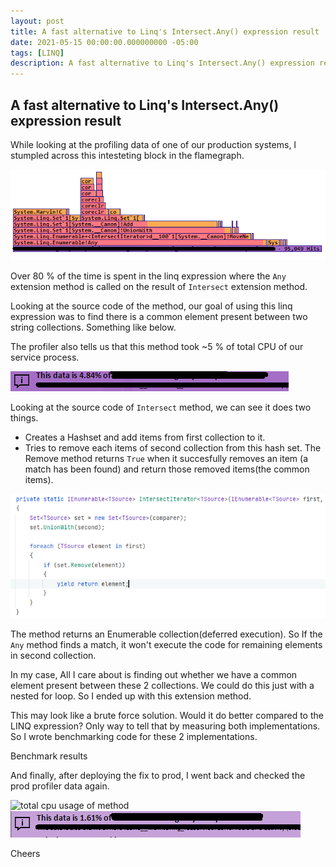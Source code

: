 ```yaml
---
layout: post
title: A fast alternative to Linq's Intersect.Any() expression result
date: 2021-05-15 00:00:00.000000000 -05:00
tags: [LINQ]
description: A fast alternative to Linq's Intersect.Any() expression result
---
```

## A fast alternative to Linq's Intersect.Any() expression result

While looking at the profiling data of one of our production systems, I stumpled across this intesteting block in the flamegraph. 


![linq taking 80 percent cpu](/assets/2021_5_15_before-linq-intersect.png)
 
Over 80 % of the time is spent in the linq expression where the `Any` extension method is called on the result of `Intersect` extension method.

Looking at the source code of the method, our goal of using this linq expression was to find there is a common element present between two string collections. Something like below.

<script src="https://gist.github.com/kshyju/d1903a06b84263de4a458f7046247dab.js?file=Blog2021LinqIntersectAnyUsageSample.cs"></script>

The profiler also tells us that this method took ~5 % of total CPU of our service process.

![total cpu usage of method](/assets/2021_5_15_before-total-cpu.png)

Looking at the source code of `Intersect` method, we can see it does two things.

 * Creates a Hashset and add items from first collection to it.
 * Tries to remove each items of second collection from this hash set. The Remove method returns `True` when it succesfully removes an item (a match has been found) and return those removed items(the common items).

![Intersect source code](/assets/2021_05_15_intersect-sourcecode.png)


The method returns an Enumerable collection(deferred execution). So If the `Any` method finds a match, it won't execute the code for remaining elements in second collection.

In my case, All I care about is finding out whether we have a common element present between these 2 collections. We could do this just with a nested for loop. So I ended up with this extension method.

<script src="https://gist.github.com/kshyju/d1903a06b84263de4a458f7046247dab.js?file=Blog2021MyIntersectAnyExtension.cs"></script>

This may look like a brute force solution. Would it do better compared to the LINQ expression? Only way to tell that by measuring both implementations. So I wrote benchmarking code for these 2 implementations.

<script src="https://gist.github.com/kshyju/d1903a06b84263de4a458f7046247dab.js?file=Blog2021MyIntersectAnyBenchmarks.cs"></script>


Benchmark results

<script src="https://gist.github.com/kshyju/d1903a06b84263de4a458f7046247dab.js?file=Blog2021MyIntersectAnyBenchmarkResults.md"></script>

And finally, after deploying the fix to prod, I went back and checked the prod profiler data again.

![total cpu usage of method](/assets/2021_05_15_after-getdata)
![total cpu usage of method](/assets/2021_05_15_after-total-cpu.png)

Cheers


